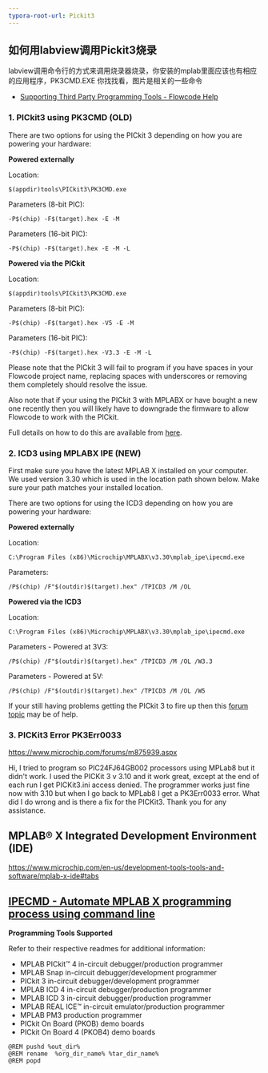 ```yaml
---
typora-root-url: Pickit3
---
```


## 如何用labview调用Pickit3烧录

labview调用命令行的方式来调用烧录器烧录，你安装的mplab里面应该也有相应的应用程序，PK3CMD.EXE 你找找看，图片是相关的一些命令


+ [Supporting Third Party Programming Tools - Flowcode Help](https://www.matrixtsl.com/wikiv7/index.php?title=Supporting_Third_Party_Programming_Tools#PICkit3_using_PK3CMD_.28OLD.29)

### 1. PICkit3 using PK3CMD (OLD)

There are two options for using the PICkit 3 depending on how you are powering your hardware:


**Powered externally**

Location:

```
$(appdir)tools\PICkit3\PK3CMD.exe
```

Parameters (8-bit PIC):

```
-P$(chip) -F$(target).hex -E -M
```


Parameters (16-bit PIC):

```
-P$(chip) -F$(target).hex -E -M -L
```


**Powered via the PICkit**

Location:

```
$(appdir)tools\PICkit3\PK3CMD.exe
```

Parameters (8-bit PIC):

```
-P$(chip) -F$(target).hex -V5 -E -M
```


Parameters (16-bit PIC):

```
-P$(chip) -F$(target).hex -V3.3 -E -M -L
```


Please note that the PICkit 3 will fail to program if you have spaces in your Flowcode project name, replacing spaces with underscores or removing them completely should resolve the issue.



Also note that if your using the PICkit 3 with MPLABX or have bought a new one recently then you will likely have to downgrade the firmware to allow Flowcode to work with the PICkit.

Full details on how to do this are available from [here](http://woodworkerb.com/pickit-3-and-flowcode-6/).



### 2. ICD3 using MPLABX IPE (NEW)

First make sure you have the latest MPLAB X installed on your computer. We used version 3.30 which is used in the location path shown below. Make sure your path matches your installed location.

There are two options for using the ICD3 depending on how you are powering your hardware:


**Powered externally**

Location:

```
C:\Program Files (x86)\Microchip\MPLABX\v3.30\mplab_ipe\ipecmd.exe
```

Parameters:

```
/P$(chip) /F"$(outdir)$(target).hex" /TPICD3 /M /OL
```


**Powered via the ICD3**

Location:

```
C:\Program Files (x86)\Microchip\MPLABX\v3.30\mplab_ipe\ipecmd.exe
```

Parameters - Powered at 3V3:

```
/P$(chip) /F"$(outdir)$(target).hex" /TPICD3 /M /OL /W3.3
```

Parameters - Powered at 5V:

```
/P$(chip) /F"$(outdir)$(target).hex" /TPICD3 /M /OL /W5
```



If your still having problems getting the PICkit 3 to fire up then this [forum topic](http://www.matrixtsl.com/mmforums/viewtopic.php?f=54&t=12970&p=58454#p52318) may be of help.



### 3. PICKit3 Error PK3Err0033

https://www.microchip.com/forums/m875939.aspx

Hi, I tried to program so PIC24FJ64GB002 processors using MPLab8 but it didn't work. I used the PICKit 3 v 3.10 and it work great, except at the end of each run I get PICKit3.ini access denied. The programmer works just fine now with 3.10 but when I go back to MPLab8 I get a PK3Err0033 error. What did I do wrong and is there a fix for the PICKit3. Thank you for any assistance.



## MPLAB® X Integrated Development Environment (IDE)

https://www.microchip.com/en-us/development-tools-tools-and-software/mplab-x-ide#tabs

## [IPECMD - Automate MPLAB X programming process using command line](https://microchipsupport.force.com/s/article/Automate-MPLAB-programming-process-using-command-lineIPECMD)



**Programming Tools Supported**

Refer to their respective readmes for additional information:

- MPLAB PICkit™ 4 in-circuit debugger/production programmer
- MPLAB Snap in-circuit debugger/development programmer
- PICkit 3 in-circuit debugger/development programmer
- MPLAB ICD 4 in-circuit debugger/production programmer
- MPLAB ICD 3 in-circuit debugger/production programmer
- MPLAB REAL ICE™ in-circuit emulator/production programmer
- MPLAB PM3 production programmer
- PICkit On Board (PKOB) demo boards
- PICkit On Board 4 (PKOB4) demo boards



```
@REM pushd %out_dir%
@REM rename  %org_dir_name% %tar_dir_name%
@REM popd
```







